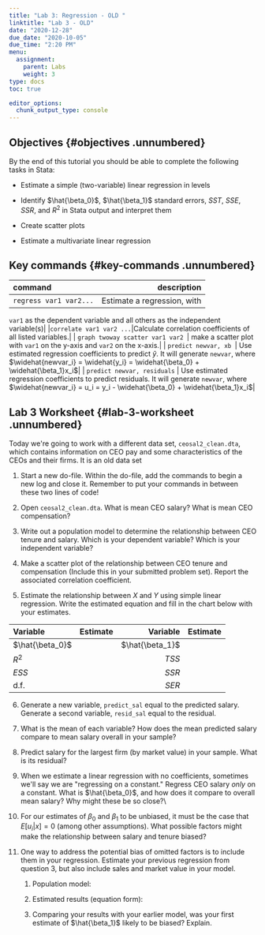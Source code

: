 ```yaml
---
title: "Lab 3: Regression - OLD "
linktitle: "Lab 3 - OLD"
date: "2020-12-28"
due_date: "2020-10-05"
due_time: "2:20 PM"
menu:
  assignment:
    parent: Labs
    weight: 3
type: docs
toc: true

editor_options: 
  chunk_output_type: console
---
```


## Objectives {#objectives .unnumbered}

By the end of this tutorial you should be able to complete the following
tasks in Stata:

-   Estimate a simple (two-variable) linear regression in levels

-   Identify $\hat{\beta_0}$, $\hat{\beta_1}$ standard errors, $SST$,
    $SSE$, $SSR$, and $R^2$ in Stata output and interpret them

-   Create scatter plots

-   Estimate a multivariate linear regression

## Key commands  {#key-commands .unnumbered}


|command|description|
| :------------- | ----------: |  
 |`regress var1 var2...`| Estimate a regression, with
`var1` as the dependent variable and all others as the independent
variable(s)|
|`correlate var1 var2 ...`|Calculate correlation coefficients of all listed variables.|
| `graph twoway scatter var1 var2 `| make a scatter plot with `var1` on the y-axis and `var2` on the x-axis.|
| `predict newvar, xb `| Use estimated regression coefficients to predict $\widehat{y}$. It will generate `newvar`, where $\widehat{newvar_i} = \widehat{y_i} = \widehat{\beta_0} + \widehat{\beta_1}x_i$|
| `predict newvar, residuals` | Use estimated regression coefficients to predict residuals. It will generate `newvar`, where $\widehat{newvar_i} = u_i =  y_i - \widehat{\beta_0} + \widehat{\beta_1}x_i$|

## Lab 3 Worksheet {#lab-3-worksheet .unnumbered}

Today we're going to work with a different data set,
`ceosal2_clean.dta`, which contains information on CEO pay and some
characteristics of the CEOs and their firms. It is an old data set

1.  Start a new do-file. Within the do-file, add the commands to begin a
    new log and close it. Remember to put your commands in between these
    two lines of code!

2.  Open `ceosal2_clean.dta`. What is mean CEO salary? What is mean CEO
    compensation?

3.  Write out a population model to determine the relationship between
    CEO tenure and salary. Which is your dependent variable? Which is
    your independent variable?

4.  Make a scatter plot of the relationship between CEO tenure and
    compensation (Include this in your submitted problem set). Report
    the associated correlation coefficient.

5.  Estimate the relationship between $X$ and $Y$ using simple linear
    regression. Write the estimated equation and fill in the chart below
    with your estimates.


|Variable|Estimate|Variable|Estimate|
| :------------- | ----------: |   ----------: |  ----------: |  
  |  $\hat{\beta_0}$ ||$\hat{\beta_1}$ ||
  |  $R^2$ || $TSS$||
  |  $ESS$ || $SSR$ ||
  |  d.f. || $SER$||

6.  Generate a new variable, `predict_sal` equal to the predicted
    salary. Generate a second variable, `resid_sal` equal to the
    residual.

7.  What is the mean of each variable? How does the mean predicted
    salary compare to mean salary overall in your sample?

8.  Predict salary for the largest firm (by market value) in your
    sample. What is its residual?

9.  When we estimate a linear regression with no coefficients, sometimes
    we'll say we are "regressing on a constant." Regress CEO salary
    *only* on a constant. What is $\hat{\beta_0}$, and how does it
    compare to overall mean salary? Why might these be so close?\

10. For our estimates of $\beta_0$ and $\beta_1$ to be unbiased, it must
    be the case that $E[u_i|x] = 0$ (among other assumptions). What
    possible factors might make the relationship between salary and
    tenure biased?

11. One way to address the potential bias of omitted factors is to
    include them in your regression. Estimate your previous regression
    from question 3, but also include sales and market value in your
    model.

    1.  Population model:

    2.  Estimated results (equation form):

    3.  Comparing your results with your earlier model, was your first
        estimate of $\hat{\beta_1}$ likely to be biased? Explain.
